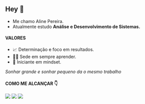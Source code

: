 


## Hey 👋

* Me chamo Aline Pereira.
* Atualmente estudo **Análise e Desenvolvimento de Sistemas.**



#### VALORES
* 📈 Determinação e foco em resultados.
* 🏃‍♀️ Sede em sempre aprender.
* 🧠 Iniciante em mindset.


_Sonhar grande e sonhar pequeno da o mesmo trabalho_

#### COMO ME ALCANÇAR 👇


<div>
<a href="https://www.linkedin.com/in/aline-rocha-845a2415b/" target=_blank><img src="https://img.shields.io/badge/LinkedIn-0077B5?style=for-the-badge&logo=linkedin&logoColor=white target=_blank"></a>
<a href="https://www.instagram.com/apereira16/?hl=pt-br" target=_blank><img src="https://img.shields.io/badge/Instagram-E4405F?style=for-the-badge&logo=instagram&logoColor=white target=_blank"></a>
<a href="mailto:ap_rocha98@hotmail.com" target=_blank><img src="https://img.shields.io/badge/Microsoft_Outlook-0078D4?style=for-the-badge&logo=microsoft-outlook&logoColor=white"></a>
</div>
